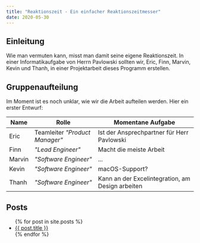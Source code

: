 ```yaml
---
title: "Reaktionszeit - Ein einfacher Reaktionszeitmesser"
date: 2020-05-30
---
```


## Einleitung
Wie man vermuten kann, misst man damit seine eigene Reaktionszeit. In einer Informatikaufgabe von Herrn Pavlowski sollten wir, Eric, Finn, Marvin, Kevin und Thanh, in einer Projektarbeit dieses Programm erstellen.

## Gruppenaufteilung
Im Moment ist es noch unklar, wie wir die Arbeit aufteilen werden. Hier ein erster Entwurf:

Name | Rolle | Momentane Aufgabe
--- | --- | ---
Eric | Teamleiter *"Product Manager"* | Ist der Ansprechpartner für Herr Pavlowski
Finn | *"Lead Engineer"* | Macht die meiste Arbeit
Marvin | *"Software Engineer"* | ...
Kevin | *"Software Engineer"* | macOS-Support?
Thanh | *"Software Engineer"* | Kann an der Excelintegration, am Design arbeiten

## Posts
<ul>
  {% for post in site.posts %}
    <li>
      <a href="/Reaktionszeit{{ post.url }}">{{ post.title }}</a>
    </li>
  {% endfor %}
</ul>
